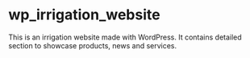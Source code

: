 # wp_irrigation_website
This is an irrigation website made with WordPress. It contains detailed section to showcase products, news and services.
